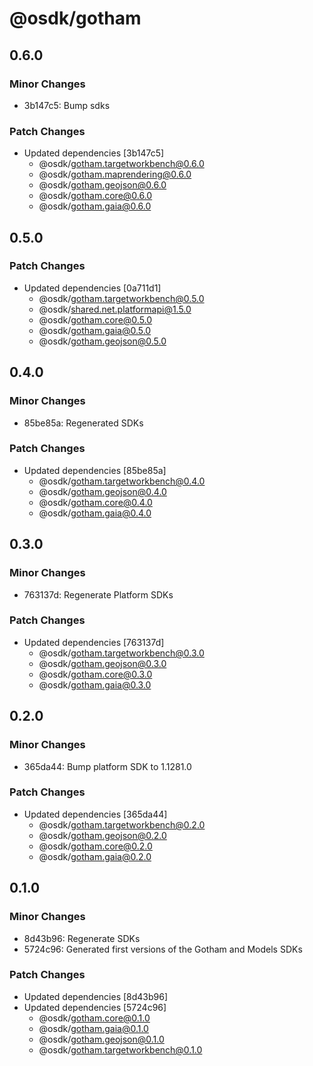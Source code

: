 # @osdk/gotham

## 0.6.0

### Minor Changes

- 3b147c5: Bump sdks

### Patch Changes

- Updated dependencies [3b147c5]
  - @osdk/gotham.targetworkbench@0.6.0
  - @osdk/gotham.maprendering@0.6.0
  - @osdk/gotham.geojson@0.6.0
  - @osdk/gotham.core@0.6.0
  - @osdk/gotham.gaia@0.6.0

## 0.5.0

### Patch Changes

- Updated dependencies [0a711d1]
  - @osdk/gotham.targetworkbench@0.5.0
  - @osdk/shared.net.platformapi@1.5.0
  - @osdk/gotham.core@0.5.0
  - @osdk/gotham.gaia@0.5.0
  - @osdk/gotham.geojson@0.5.0

## 0.4.0

### Minor Changes

- 85be85a: Regenerated SDKs

### Patch Changes

- Updated dependencies [85be85a]
  - @osdk/gotham.targetworkbench@0.4.0
  - @osdk/gotham.geojson@0.4.0
  - @osdk/gotham.core@0.4.0
  - @osdk/gotham.gaia@0.4.0

## 0.3.0

### Minor Changes

- 763137d: Regenerate Platform SDKs

### Patch Changes

- Updated dependencies [763137d]
  - @osdk/gotham.targetworkbench@0.3.0
  - @osdk/gotham.geojson@0.3.0
  - @osdk/gotham.core@0.3.0
  - @osdk/gotham.gaia@0.3.0

## 0.2.0

### Minor Changes

- 365da44: Bump platform SDK to 1.1281.0

### Patch Changes

- Updated dependencies [365da44]
  - @osdk/gotham.targetworkbench@0.2.0
  - @osdk/gotham.geojson@0.2.0
  - @osdk/gotham.core@0.2.0
  - @osdk/gotham.gaia@0.2.0

## 0.1.0

### Minor Changes

- 8d43b96: Regenerate SDKs
- 5724c96: Generated first versions of the Gotham and Models SDKs

### Patch Changes

- Updated dependencies [8d43b96]
- Updated dependencies [5724c96]
  - @osdk/gotham.core@0.1.0
  - @osdk/gotham.gaia@0.1.0
  - @osdk/gotham.geojson@0.1.0
  - @osdk/gotham.targetworkbench@0.1.0
